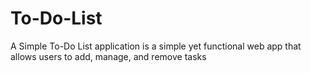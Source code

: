 # To-Do-List
A Simple To-Do List application is a simple yet functional web app that allows users to add, manage, and remove tasks

